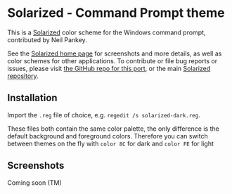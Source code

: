 Solarized - Command Prompt theme
=============================================

This is a [Solarized][1] color scheme for the Windows command prompt,
contributed by Neil Pankey.

See the [Solarized home page][1] for screenshots and more details,
as well as color schemes for other applications. To contribute or file bug
reports or issues, please visit [the GitHub repo for this port][2],
or the main [Solarized repository][3].

Installation
------------

Import the `.reg` file of choice, e.g. `regedit /s solarized-dark.reg`.

These files both contain the same color palette, the only difference is
the default background and foreground colors. Therefore you can switch
between themes on the fly with `color 8C` for dark and `color FE` for
light

Screenshots
------------

Coming soon (TM)

[1]: http://ethanschoonover.com/solarized
[2]: https://github.com/neilpa/cmd-colors-solarized
[3]: https://github.com/altercation/solarized

